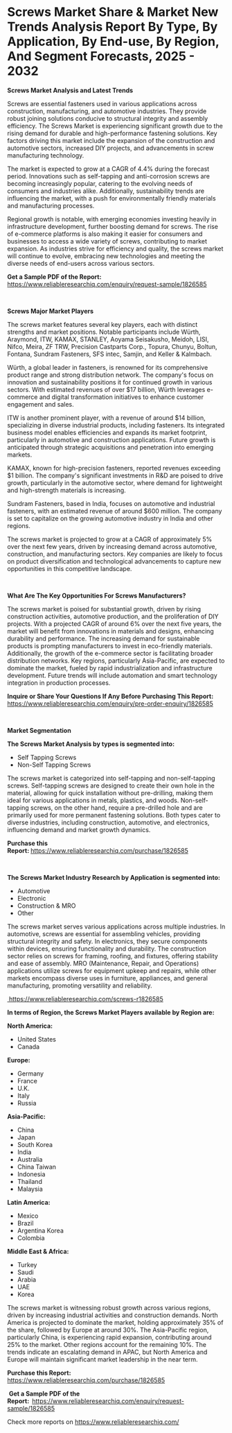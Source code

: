 <p><h1>Screws Market Share & Market New Trends Analysis Report By Type, By Application, By End-use, By Region, And Segment Forecasts, 2025 - 2032</h1></p><p><strong>Screws Market Analysis and Latest Trends</strong></p>
<p><p>Screws are essential fasteners used in various applications across construction, manufacturing, and automotive industries. They provide robust joining solutions conducive to structural integrity and assembly efficiency. The Screws Market is experiencing significant growth due to the rising demand for durable and high-performance fastening solutions. Key factors driving this market include the expansion of the construction and automotive sectors, increased DIY projects, and advancements in screw manufacturing technology.</p><p>The market is expected to grow at a CAGR of 4.4% during the forecast period. Innovations such as self-tapping and anti-corrosion screws are becoming increasingly popular, catering to the evolving needs of consumers and industries alike. Additionally, sustainability trends are influencing the market, with a push for environmentally friendly materials and manufacturing processes.</p><p>Regional growth is notable, with emerging economies investing heavily in infrastructure development, further boosting demand for screws. The rise of e-commerce platforms is also making it easier for consumers and businesses to access a wide variety of screws, contributing to market expansion. As industries strive for efficiency and quality, the screws market will continue to evolve, embracing new technologies and meeting the diverse needs of end-users across various sectors.</p></p>
<p><strong>Get a Sample PDF of the Report:&nbsp;</strong> <a href="https://www.reliableresearchiq.com/enquiry/request-sample/1826585?utm_campaign=2265&utm_medium=2&utm_source=Github&utm_content=ia&utm_term=09042025&utm_id=screws">https://www.reliableresearchiq.com/enquiry/request-sample/1826585</a></p>
<p>&nbsp;</p>
<p><strong>Screws Major Market Players</strong></p>
<p><p>The screws market features several key players, each with distinct strengths and market positions. Notable participants include Würth, Araymond, ITW, KAMAX, STANLEY, Aoyama Seisakusho, Meidoh, LISI, Nifco, Meira, ZF TRW, Precision Castparts Corp., Topura, Chunyu, Boltun, Fontana, Sundram Fasteners, SFS intec, Samjin, and Keller & Kalmbach.</p><p>Würth, a global leader in fasteners, is renowned for its comprehensive product range and strong distribution network. The company's focus on innovation and sustainability positions it for continued growth in various sectors. With estimated revenues of over $17 billion, Würth leverages e-commerce and digital transformation initiatives to enhance customer engagement and sales.</p><p>ITW is another prominent player, with a revenue of around $14 billion, specializing in diverse industrial products, including fasteners. Its integrated business model enables efficiencies and expands its market footprint, particularly in automotive and construction applications. Future growth is anticipated through strategic acquisitions and penetration into emerging markets.</p><p>KAMAX, known for high-precision fasteners, reported revenues exceeding $1 billion. The company's significant investments in R&D are poised to drive growth, particularly in the automotive sector, where demand for lightweight and high-strength materials is increasing.</p><p>Sundram Fasteners, based in India, focuses on automotive and industrial fasteners, with an estimated revenue of around $600 million. The company is set to capitalize on the growing automotive industry in India and other regions.</p><p>The screws market is projected to grow at a CAGR of approximately 5% over the next few years, driven by increasing demand across automotive, construction, and manufacturing sectors. Key companies are likely to focus on product diversification and technological advancements to capture new opportunities in this competitive landscape.</p></p>
<p>&nbsp;</p>
<p><strong>What Are The Key Opportunities For Screws Manufacturers?</strong></p>
<p><p>The screws market is poised for substantial growth, driven by rising construction activities, automotive production, and the proliferation of DIY projects. With a projected CAGR of around 6% over the next five years, the market will benefit from innovations in materials and designs, enhancing durability and performance. The increasing demand for sustainable products is prompting manufacturers to invest in eco-friendly materials. Additionally, the growth of the e-commerce sector is facilitating broader distribution networks. Key regions, particularly Asia-Pacific, are expected to dominate the market, fueled by rapid industrialization and infrastructure development. Future trends will include automation and smart technology integration in production processes.</p></p>
<p><strong>Inquire or Share Your Questions If Any Before Purchasing This Report:</strong> <a href="https://www.reliableresearchiq.com/enquiry/pre-order-enquiry/1826585?utm_campaign=2265&utm_medium=2&utm_source=Github&utm_content=ia&utm_term=09042025&utm_id=screws">https://www.reliableresearchiq.com/enquiry/pre-order-enquiry/1826585</a></p>
<p>&nbsp;</p>
<p><strong>Market Segmentation</strong></p>
<p><strong>The Screws Market Analysis by types is segmented into:</strong></p>
<p><ul><li>Self Tapping Screws</li><li>Non-Self Tapping Screws</li></ul></p>
<p><p>The screws market is categorized into self-tapping and non-self-tapping screws. Self-tapping screws are designed to create their own hole in the material, allowing for quick installation without pre-drilling, making them ideal for various applications in metals, plastics, and woods. Non-self-tapping screws, on the other hand, require a pre-drilled hole and are primarily used for more permanent fastening solutions. Both types cater to diverse industries, including construction, automotive, and electronics, influencing demand and market growth dynamics.</p></p>
<p><strong>Purchase this Report:&nbsp;</strong><a href="https://www.reliableresearchiq.com/purchase/1826585?utm_campaign=2265&utm_medium=2&utm_source=Github&utm_content=ia&utm_term=09042025&utm_id=screws">https://www.reliableresearchiq.com/purchase/1826585</a></p>
<p>&nbsp;</p>
<p><strong>The Screws Market Industry Research by Application is segmented into:</strong></p>
<p><ul><li>Automotive</li><li>Electronic</li><li>Construction & MRO</li><li>Other</li></ul></p>
<p><p>The screws market serves various applications across multiple industries. In automotive, screws are essential for assembling vehicles, providing structural integrity and safety. In electronics, they secure components within devices, ensuring functionality and durability. The construction sector relies on screws for framing, roofing, and fixtures, offering stability and ease of assembly. MRO (Maintenance, Repair, and Operations) applications utilize screws for equipment upkeep and repairs, while other markets encompass diverse uses in furniture, appliances, and general manufacturing, promoting versatility and reliability.</p></p>
<p><a href="https://www.reliableresearchiq.com/screws-r1826585?utm_campaign=2265&utm_medium=2&utm_source=Github&utm_content=ia&utm_term=09042025&utm_id=screws">&nbsp;https://www.reliableresearchiq.com/screws-r1826585</a></p>
<p><strong>In terms of Region, the Screws Market Players available by Region are:</strong></p>
<p>
    <p> <strong> North America: </strong>
        <ul>
            <li>United States</li>
            <li>Canada</li>
        </ul>
        </p> 
    <p> <strong> Europe: </strong>
        <ul>
            <li>Germany</li>
            <li>France</li>
            <li>U.K.</li>
            <li>Italy</li>
            <li>Russia</li>
        </ul>
        </p> 
    <p> <strong> Asia-Pacific: </strong>
        <ul>
            <li>China</li>
            <li>Japan</li>
            <li>South Korea</li>
            <li>India</li>
            <li>Australia</li>
            <li>China Taiwan</li>
            <li>Indonesia</li>
            <li>Thailand</li>
            <li>Malaysia</li>
        </ul>
        </p> 
    <p> <strong> Latin America: </strong>
        <ul>
            <li>Mexico</li>
            <li>Brazil</li>
            <li>Argentina Korea</li>
            <li>Colombia</li>
        </ul>
        </p> 
    <p> <strong> Middle East & Africa: </strong>
        <ul>
            <li>Turkey</li>
            <li>Saudi</li>
            <li>Arabia</li>
            <li>UAE</li>
            <li>Korea</li>
        </ul>
    </p>
    </p>
<p><p>The screws market is witnessing robust growth across various regions, driven by increasing industrial activities and construction demands. North America is projected to dominate the market, holding approximately 35% of the share, followed by Europe at around 30%. The Asia-Pacific region, particularly China, is experiencing rapid expansion, contributing around 25% to the market. Other regions account for the remaining 10%. The trends indicate an escalating demand in APAC, but North America and Europe will maintain significant market leadership in the near term.</p></p>
<p><strong>Purchase this Report: </strong><a href="https://www.reliableresearchiq.com/purchase/1826585?utm_campaign=2265&utm_medium=2&utm_source=Github&utm_content=ia&utm_term=09042025&utm_id=screws">https://www.reliableresearchiq.com/purchase/1826585</a></p>
<p>&nbsp;<strong>Get a Sample PDF of the Report:&nbsp;&nbsp;</strong><a href="https://www.reliableresearchiq.com/enquiry/request-sample/1826585?utm_campaign=2265&utm_medium=2&utm_source=Github&utm_content=ia&utm_term=09042025&utm_id=screws">https://www.reliableresearchiq.com/enquiry/request-sample/1826585</a></p>
<p><strong></strong></p>
<p>Check more reports on <a href="https://www.reliableresearchiq.com/?utm_campaign=2265&utm_medium=2&utm_source=Github&utm_content=ia&utm_term=09042025&utm_id=screws">https://www.reliableresearchiq.com/</a></p>